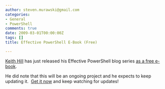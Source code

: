 ```yaml
---
author: steven.murawski@gmail.com
categories:
- General
- PowerShell
comments: true
date: 2009-03-01T00:00:00Z
tags: []
title: Effective PowerShell E-Book (Free)

---
```


<a href="http://keithhill.spaces.live.com/" target="_blank">Keith Hill</a> has just released his Effective PowerShell blog series <a href="http://keithhill.spaces.live.com/blog/cns!5A8D2641E0963A97!6930.entry" target="_blank">as a free e-book</a>.



He did note that this will be an ongoing project and he expects to keep updating it.&#160; <a href="http://keithhill.spaces.live.com/blog/cns!5A8D2641E0963A97!6930.entry" target="_blank">Get it now</a> and keep watching for updates!

